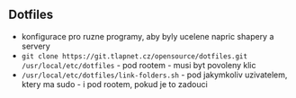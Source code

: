 ## Dotfiles
- konfigurace pro ruzne programy, aby byly ucelene napric shapery a servery
- `git clone https://git.tlapnet.cz/opensource/dotfiles.git /usr/local/etc/dotfiles` - pod rootem - musi byt povoleny klic
- `/usr/local/etc/dotfiles/link-folders.sh` - pod jakymkoliv uzivatelem, ktery ma sudo - i pod rootem, pokud je to zadouci
